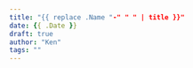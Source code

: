```yaml
---
title: "{{ replace .Name "-" " " | title }}"
date: {{ .Date }}
draft: true
author: "Ken"
tags: ""
---
```


